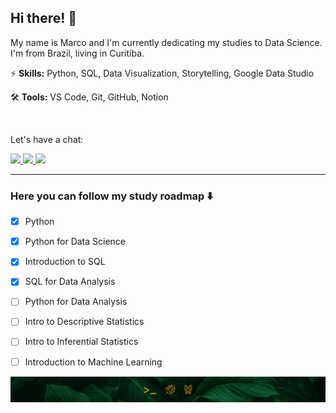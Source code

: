 ## Hi there! 🍃

My name is Marco and I'm currently dedicating my studies to Data Science. I'm from Brazil, living in Curitiba.

⚡ __Skills:__ Python, SQL, Data Visualization, Storytelling, Google Data Studio

🛠️ __Tools:__ VS Code, Git, GitHub, Notion

<br/>

Let's have a chat:

<a href="https://www.linkedin.com/in/marconasg/" alt="LinkedIn">
    <img src="https://img.shields.io/badge/-Linkedin-01402E?style=for-the-badge&logo=LinkedIn&logoColor=FFFFFF&link=https://www.linkedin.com/in/marconasg/"/>
</a>

<a href="https://www.instagram.com/marconasg/" alt="Instagram">
    <img src="https://img.shields.io/badge/-Instagram-01402E?style=for-the-badge&logo=Instagram&logoColor=FFFFFF&link=https://www.instagram.com/marconasg"/>
</a>

<a href="mailto:marko.nasg@gmail.com" alt="Gmail">
    <img src="https://img.shields.io/badge/-Gmail-01402E?style=for-the-badge&logo=Gmail&logoColor=FFFFFF&link=mailto:marko.nasg@gmail.com"/>
</a>

---

### Here you can follow my study roadmap ⬇️
- [x] Python
- [x] Python for Data Science
- [x] Introduction to SQL
- [x] SQL for Data Analysis
- [ ] Python for Data Analysis
- [ ] Intro to Descriptive Statistics
- [ ] Intro to Inferential Statistics
- [ ] Introduction to Machine Learning


![](assets/profile-bottom.jpg)